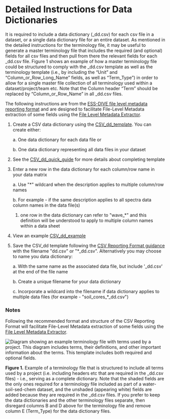 # Detailed Instructions for Data Dictionaries

It is required to include a data dictionary (\_dd.csv) for each csv file in a dataset, or a single data dictionary file for an entire dataset. As mentioned in the detailed instructions for the terminology file, it may be useful to generate a master terminology file that includes the required (and optional) fields for all csv files and then pull from there the relevant fields for each \_dd.csv file. Figure 1 shows an example of how a master terminology file could be structured to comply with the \_dd.csv template as well as the terminology template (i.e., by including the “Unit” and “Column_or_Row_Long_Name” fields, as well as “Term_Type”) in order to allow for a single master file collection of all terminology used within a dataset/project/team etc. Note that the Column header “Term” should be replaced by “Column_or_Row_Name” in all  \_dd.csv files.

The following instructions are from the [ESS-DIVE file level metadata reporting format](https://github.com/ess-dive-workspace/essdive-file-level-metadata) and are designed to facilitate File-Level Metadata extraction of some fields using the [File Level Metadata Extractor](https://code.ornl.gov/ngee-arctic/ess-dive-meta).

1. Create a CSV data dictionary using the [CSV_dd_template](https://github.com/ess-dive-workspace/essdive-file-level-metadata/blob/main/CSV_dd/CSV_dd_template.csv). You can create either:
    
    a. One data dictionary for each data file or 
    
    b. One data dictionary representing all data files in your dataset

2. See the [CSV_dd_quick_guide](https://github.com/ess-dive-workspace/essdive-file-level-metadata/blob/main/CSV_dd/csv_dd_quick_guide.md) for more details about completing template

3. Enter a new row in the data dictionary for each column/row name in your data matrix
    
    a. Use "\*" wildcard when the description applies to multiple column/row names
   
   b. For example - if the same description applies to all spectra data column names in the data file(s)
      1. one row in the data dictionary can refer to "wave_\*" and this definition will be understood to apply to multiple column names within a data sheet

4. View an example [CSV_dd_example](https://github.com/ess-dive-workspace/essdive-file-level-metadata/blob/main/CSV_dd/csv_dd_example.md)

5. Save the CSV_dd template following the [CSV Reporting Format guidance](https://github.com/ess-dive-workspace/essdive-csv-structure) with the filename "dd.csv" or "\*\_dd.csv". Alternatively you may choose to name you data dictionary:
  
    a. With the same name as the associated data file, but include '\_dd.csv' at the end of the file name
   
    b. Create a unique filename for your data dictionary
   
    c. Incorporate a wildcard into the filename if data dictionary applies to multiple data files (for example - "soil_cores_\*_dd.csv")



### Notes

Following the recommended format and structure of the CSV Reporting Format will facilitate File-Level Metadata extraction of some fields using the [File Level Metadata Extractor](https://code.ornl.gov/ngee-arctic/ess-dive-meta).

![Diagram showing an example terminology file with terms used by a project. This diagram includes terms, their definitions, and other important information about the terms. This template includes both required and optional fields.](.gitbook/assests/Data_Dictionary_Figure_1.png)

**Figure 1.** Example of a terminology file that is structured to include all terms used by a project (i.e. including headers etc that are required in the \_dd.csv files) - i.e., serving as a complete dictionary. Note that the shaded fields are the only ones required for a terminology file included as part of a water-soil-sed-chem dataset, and the unshaded (appearing white) fields are added because they are required in the \_dd.csv files. If you prefer to keep the data dictionaries and the other terminology files separate, then disregard columns B and D above for the terminology file and remove column E (Term_Type) for the data dictionary files.
